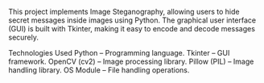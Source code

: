 This project implements Image Steganography, allowing users to hide secret messages inside images using Python.
The graphical user interface (GUI) is built with Tkinter, making it easy to encode and decode messages securely.

Technologies Used
Python – Programming language.
Tkinter – GUI framework.
OpenCV (cv2) – Image processing library.
Pillow (PIL) – Image handling library.
OS Module – File handling operations.

